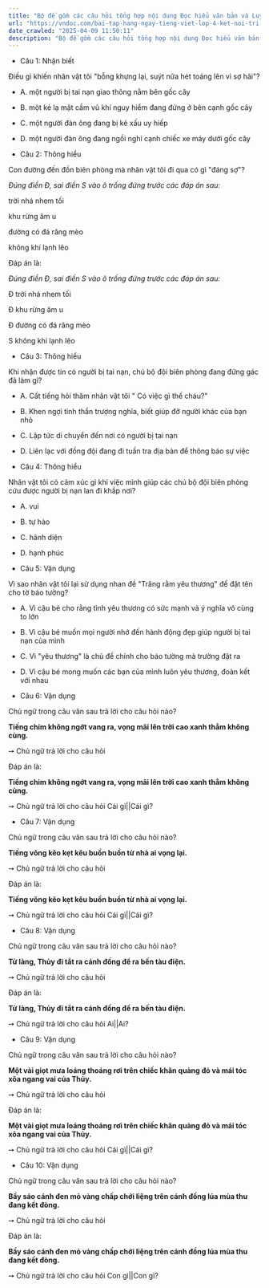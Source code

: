 ```yaml
---
title: "Bộ đề gồm các câu hỏi tổng hợp nội dung Đọc hiểu văn bản và Luyện từ và câu được học ở Tuần 21 trong chương trình Tiếng Việt lớp 4 Tập 2 Kết nối tri thức."
url: "https://vndoc.com/bai-tap-hang-ngay-tieng-viet-lop-4-ket-noi-tri-thuc-tuan-21-thu-3-334213"
date_crawled: "2025-04-09 11:50:11"
description: "Bộ đề gồm các câu hỏi tổng hợp nội dung Đọc hiểu văn bản và Luyện từ và câu được học ở Tuần 21 trong chương trình Tiếng Việt lớp 4 Tập 2 Kết nối tri thức."
---
```


* Câu 1:  Nhận biết

Điều gì khiến nhân vật tôi "bỗng khựng lại, suýt nữa hét toáng lên vì sợ hãi"?

  * A. một người bị tai nạn giao thông nằm bên gốc cây 
  * B. một kẻ lạ mặt cầm vũ khí nguy hiểm đang đứng ở bên cạnh gốc cây 
  * C. một người đàn ông đang bị kẻ xấu uy hiếp 
  * D. một người đàn ông đang ngồi nghỉ cạnh chiếc xe máy dưới gốc cây 



* Câu 2:  Thông hiểu

Con đường đến đồn biên phòng mà nhân vật tôi đi qua có gì "đáng sợ"?

_Đúng điền Đ, sai điền S vào ô trống đứng trước các đáp án sau:_

trời nhá nhem tối

khu rừng âm u

đường có đá răng mèo

không khí lạnh lẽo

Đáp án là:

_Đúng điền Đ, sai điền S vào ô trống đứng trước các đáp án sau:_

Đ trời nhá nhem tối

Đ khu rừng âm u

Đ đường có đá răng mèo

S không khí lạnh lẽo

* Câu 3:  Thông hiểu

Khi nhận được tin có người bị tai nạn, chú bộ đội biên phòng đang đứng gác đã làm gì?

  * A. Cất tiếng hỏi thăm nhân vật tôi " Có việc gì thế cháu?" 
  * B. Khen ngợi tinh thần trượng nghĩa, biết giúp đỡ người khác của bạn nhỏ 
  * C. Lập tức di chuyển đến nơi có người bị tai nạn 
  * D. Liên lạc với đồng đội đang đi tuần tra địa bàn để thông báo sự việc 



* Câu 4:  Thông hiểu

Nhân vật tôi có cảm xúc gì khi việc mình giúp các chú bộ đội biên phòng cứu được người bị nạn lan đi khắp nơi?

  * A. vui 
  * B. tự hào 
  * C. hãnh diện 
  * D. hạnh phúc 



* Câu 5:  Vận dụng

Vì sao nhân vật tôi lại sử dụng nhan đề "Trăng rằm yêu thương" để đặt tên cho tờ báo tường?

  * A. Vì cậu bé cho rằng tình yêu thương có sức mạnh và ý nghĩa vô cùng to lớn 
  * B. Vì cậu bé muốn mọi người nhớ đến hành động đẹp giúp người bị tai nạn của mình 
  * C. Vì "yêu thương" là chủ đề chính cho báo tường mà trường đặt ra 
  * D. Vì cậu bé mong muốn các bạn của mình luôn yêu thương, đoàn kết với nhau 



* Câu 6:  Vận dụng

Chủ ngữ trong câu văn sau trả lời cho câu hỏi nào?

**Tiếng chim không ngớt vang ra, vọng mãi lên trời cao xanh thẳm không cùng.**

➙ Chủ ngữ trả lời cho câu hỏi 

Đáp án là:

**Tiếng chim không ngớt vang ra, vọng mãi lên trời cao xanh thẳm không cùng.**

➙ Chủ ngữ trả lời cho câu hỏi Cái gì||Cái gì?

* Câu 7:  Vận dụng

Chủ ngữ trong câu văn sau trả lời cho câu hỏi nào?

**Tiếng võng kẽo kẹt kêu buồn buồn từ nhà ai vọng lại.**

➙ Chủ ngữ trả lời cho câu hỏi 

Đáp án là:

**Tiếng võng kẽo kẹt kêu buồn buồn từ nhà ai vọng lại.**

➙ Chủ ngữ trả lời cho câu hỏi Cái gì||Cái gì?

* Câu 8:  Vận dụng

Chủ ngữ trong câu văn sau trả lời cho câu hỏi nào?

**Từ làng, Thủy đi tắt ra cánh đồng để ra bến tàu điện.**

➙ Chủ ngữ trả lời cho câu hỏi 

Đáp án là:

**Từ làng, Thủy đi tắt ra cánh đồng để ra bến tàu điện.**

➙ Chủ ngữ trả lời cho câu hỏi Ai||Ai?

* Câu 9:  Vận dụng

Chủ ngữ trong câu văn sau trả lời cho câu hỏi nào?

**Một vài giọt mưa loáng thoáng rơi trên chiếc khăn quàng đỏ và mái tóc xõa ngang vai của Thủy.**

➙ Chủ ngữ trả lời cho câu hỏi 

Đáp án là:

**Một vài giọt mưa loáng thoáng rơi trên chiếc khăn quàng đỏ và mái tóc xõa ngang vai của Thủy.**

➙ Chủ ngữ trả lời cho câu hỏi Cái gì||Cái gì?

* Câu 10:  Vận dụng

Chủ ngữ trong câu văn sau trả lời cho câu hỏi nào?

**Bầy sáo cánh đen mỏ vàng chấp chới liệng trên cánh đồng lúa mùa thu đang kết đòng.**

➙ Chủ ngữ trả lời cho câu hỏi 

Đáp án là:

**Bầy sáo cánh đen mỏ vàng chấp chới liệng trên cánh đồng lúa mùa thu đang kết đòng.**

➙ Chủ ngữ trả lời cho câu hỏi Con gì||Con gì?
